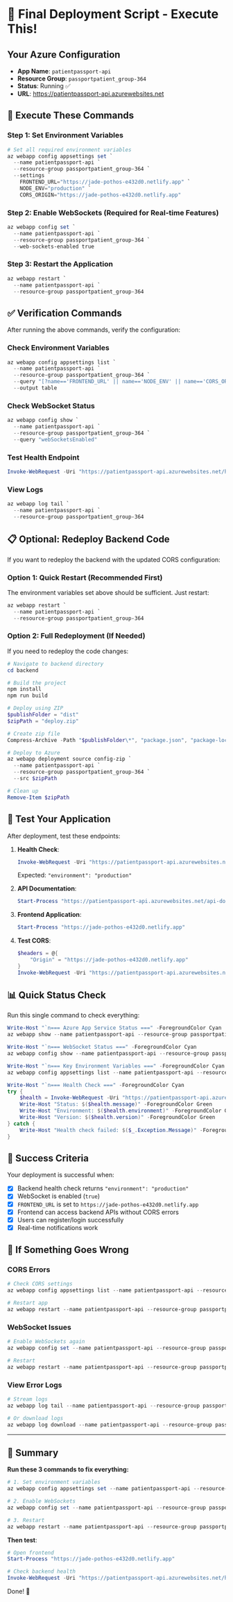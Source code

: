 # 🎯 Final Deployment Script - Execute This!

## Your Azure Configuration
- **App Name**: `patientpassport-api`
- **Resource Group**: `passportpatient_group-364`
- **Status**: Running ✅
- **URL**: https://patientpassport-api.azurewebsites.net

## 🚀 Execute These Commands

### Step 1: Set Environment Variables
```powershell
# Set all required environment variables
az webapp config appsettings set `
  --name patientpassport-api `
  --resource-group passportpatient_group-364 `
  --settings `
    FRONTEND_URL="https://jade-pothos-e432d0.netlify.app" `
    NODE_ENV="production" `
    CORS_ORIGIN="https://jade-pothos-e432d0.netlify.app"
```

### Step 2: Enable WebSockets (Required for Real-time Features)
```powershell
az webapp config set `
  --name patientpassport-api `
  --resource-group passportpatient_group-364 `
  --web-sockets-enabled true
```

### Step 3: Restart the Application
```powershell
az webapp restart `
  --name patientpassport-api `
  --resource-group passportpatient_group-364
```

## ✅ Verification Commands

After running the above commands, verify the configuration:

### Check Environment Variables
```powershell
az webapp config appsettings list `
  --name patientpassport-api `
  --resource-group passportpatient_group-364 `
  --query "[?name=='FRONTEND_URL' || name=='NODE_ENV' || name=='CORS_ORIGIN'].{Name:name, Value:value}" `
  --output table
```

### Check WebSocket Status
```powershell
az webapp config show `
  --name patientpassport-api `
  --resource-group passportpatient_group-364 `
  --query "webSocketsEnabled"
```

### Test Health Endpoint
```powershell
Invoke-WebRequest -Uri "https://patientpassport-api.azurewebsites.net/health" | ConvertFrom-Json | Format-List
```

### View Logs
```powershell
az webapp log tail `
  --name patientpassport-api `
  --resource-group passportpatient_group-364
```

## 📋 Optional: Redeploy Backend Code

If you want to redeploy the backend with the updated CORS configuration:

### Option 1: Quick Restart (Recommended First)
The environment variables set above should be sufficient. Just restart:
```powershell
az webapp restart `
  --name patientpassport-api `
  --resource-group passportpatient_group-364
```

### Option 2: Full Redeployment (If Needed)
If you need to redeploy the code changes:

```powershell
# Navigate to backend directory
cd backend

# Build the project
npm install
npm run build

# Deploy using ZIP
$publishFolder = "dist"
$zipPath = "deploy.zip"

# Create zip file
Compress-Archive -Path "$publishFolder\*", "package.json", "package-lock.json" -DestinationPath $zipPath -Force

# Deploy to Azure
az webapp deployment source config-zip `
  --name patientpassport-api `
  --resource-group passportpatient_group-364 `
  --src $zipPath

# Clean up
Remove-Item $zipPath
```

## 🧪 Test Your Application

After deployment, test these endpoints:

1. **Health Check**:
   ```powershell
   Invoke-WebRequest -Uri "https://patientpassport-api.azurewebsites.net/health"
   ```
   Expected: `"environment": "production"`

2. **API Documentation**:
   ```powershell
   Start-Process "https://patientpassport-api.azurewebsites.net/api-docs/"
   ```

3. **Frontend Application**:
   ```powershell
   Start-Process "https://jade-pothos-e432d0.netlify.app"
   ```

4. **Test CORS**:
   ```powershell
   $headers = @{
       "Origin" = "https://jade-pothos-e432d0.netlify.app"
   }
   Invoke-WebRequest -Uri "https://patientpassport-api.azurewebsites.net/health" -Headers $headers
   ```

## 📊 Quick Status Check

Run this single command to check everything:

```powershell
Write-Host "`n=== Azure App Service Status ===" -ForegroundColor Cyan
az webapp show --name patientpassport-api --resource-group passportpatient_group-364 --query "{Name:name, State:state, Location:location, DefaultHostName:defaultHostName}" --output table

Write-Host "`n=== WebSocket Status ===" -ForegroundColor Cyan
az webapp config show --name patientpassport-api --resource-group passportpatient_group-364 --query "webSocketsEnabled"

Write-Host "`n=== Key Environment Variables ===" -ForegroundColor Cyan
az webapp config appsettings list --name patientpassport-api --resource-group passportpatient_group-364 --query "[?name=='FRONTEND_URL' || name=='NODE_ENV' || name=='CORS_ORIGIN'].{Name:name, Value:value}" --output table

Write-Host "`n=== Health Check ===" -ForegroundColor Cyan
try {
    $health = Invoke-WebRequest -Uri "https://patientpassport-api.azurewebsites.net/health" | ConvertFrom-Json
    Write-Host "Status: $($health.message)" -ForegroundColor Green
    Write-Host "Environment: $($health.environment)" -ForegroundColor Green
    Write-Host "Version: $($health.version)" -ForegroundColor Green
} catch {
    Write-Host "Health check failed: $($_.Exception.Message)" -ForegroundColor Red
}
```

## 🎉 Success Criteria

Your deployment is successful when:

- [x] Backend health check returns `"environment": "production"`
- [x] WebSocket is enabled (`true`)
- [x] `FRONTEND_URL` is set to `https://jade-pothos-e432d0.netlify.app`
- [x] Frontend can access backend APIs without CORS errors
- [x] Users can register/login successfully
- [x] Real-time notifications work

## 🐛 If Something Goes Wrong

### CORS Errors
```powershell
# Check CORS settings
az webapp config appsettings list --name patientpassport-api --resource-group passportpatient_group-364 --query "[?name=='CORS_ORIGIN' || name=='FRONTEND_URL']"

# Restart app
az webapp restart --name patientpassport-api --resource-group passportpatient_group-364
```

### WebSocket Issues
```powershell
# Enable WebSockets again
az webapp config set --name patientpassport-api --resource-group passportpatient_group-364 --web-sockets-enabled true

# Restart
az webapp restart --name patientpassport-api --resource-group passportpatient_group-364
```

### View Error Logs
```powershell
# Stream logs
az webapp log tail --name patientpassport-api --resource-group passportpatient_group-364

# Or download logs
az webapp log download --name patientpassport-api --resource-group passportpatient_group-364 --log-file app-logs.zip
```

---

## 📝 Summary

**Run these 3 commands to fix everything:**

```powershell
# 1. Set environment variables
az webapp config appsettings set --name patientpassport-api --resource-group passportpatient_group-364 --settings FRONTEND_URL="https://jade-pothos-e432d0.netlify.app" NODE_ENV="production" CORS_ORIGIN="https://jade-pothos-e432d0.netlify.app"

# 2. Enable WebSockets
az webapp config set --name patientpassport-api --resource-group passportpatient_group-364 --web-sockets-enabled true

# 3. Restart
az webapp restart --name patientpassport-api --resource-group passportpatient_group-364
```

**Then test**:
```powershell
# Open frontend
Start-Process "https://jade-pothos-e432d0.netlify.app"

# Check backend health
Invoke-WebRequest -Uri "https://patientpassport-api.azurewebsites.net/health"
```

Done! 🎉
